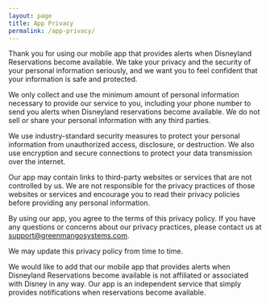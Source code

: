 ```yaml
---
layout: page
title: App Privacy
permalink: /app-privacy/
---
```

Thank you for using our mobile app that provides alerts when Disneyland Reservations become available. We take your privacy and the security of your personal information seriously, and we want you to feel confident that your information is safe and protected.

We only collect and use the minimum amount of personal information necessary to provide our service to you, including your phone number to send you alerts when Disneyland reservations become available. We do not sell or share your personal information with any third parties.

We use industry-standard security measures to protect your personal information from unauthorized access, disclosure, or destruction. We also use encryption and secure connections to protect your data transmission over the internet.

Our app may contain links to third-party websites or services that are not controlled by us. We are not responsible for the privacy practices of those websites or services and encourage you to read their privacy policies before providing any personal information.

By using our app, you agree to the terms of this privacy policy. If you have any questions or concerns about our privacy practices, please contact us at support@greenmangosystems.com.

We may update this privacy policy from time to time.

We would like to add that our mobile app that provides alerts when Disneyland Reservations become available is not affiliated or associated with Disney in any way. Our app is an independent service that simply provides notifications when reservations become available.